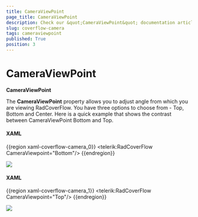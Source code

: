 ```yaml
---
title: CameraViewPoint
page_title: CameraViewPoint
description: Check our &quot;CameraViewPoint&quot; documentation article for the RadCoverflow WPF control.
slug: coverflow-camera
tags: cameraviewpoint
published: True
position: 3
---
```


# CameraViewPoint

__CameraViewPoint__

The __CameraViewPoint__ property allows you to adjust angle from which you are viewing RadCoverFlow. You have three options to choose from - Top, Bottom and Center. Here is a quick example that shows the contrast between CameraViewPoint Bottom and Top.

#### __XAML__

{{region xaml-coverflow-camera_0}}
    <telerik:RadCoverFlow CameraViewpoint="Bottom"/>
{{endregion}}

![](images/RadCoverFlow_Features2.gif)

#### __XAML__

{{region xaml-coverflow-camera_1}}
    <telerik:RadCoverFlow CameraViewpoint="Top"/>
{{endregion}}

![](images/RadCoverFlow_Features3.gif)
